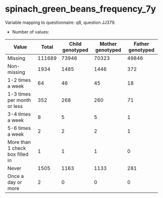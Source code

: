 # spinach_green_beans_frequency_7y
Variable mapping to questionnaire: q8, question JJ379.
- Number of values:

| Value | Total | Child genotyped | Mother genotyped | Father genotyped |
| ----- | ----- | --------------- | ---------------- | ---------------- |
| Missing | 111689 | 73946 | 70323 | 49846 |
| Non-missing | 1934 | 1485 | 1446 | 372 |
| 1-2 times a week | 64 | 46 | 45 |18 |
| 1-3 times per month or less | 352 | 268 | 260 |71 |
| 3-4 times a week | 8 | 5 | 5 |1 |
| 5-6 times a week | 2 | 2 | 2 |1 |
| More than 1 check box filled in | 1 | 1 | 1 |0 |
| Never | 1505 | 1163 | 1133 |281 |
| Once a day or more | 2 | 0 | 0 |0 |




